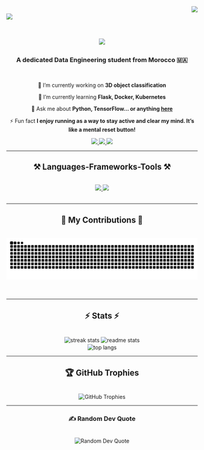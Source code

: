 <img align="right" src="https://visitor-badge.laobi.icu/badge?page_id=haf0g.haf0g" />
<br>
<img align="center" src="my-banner-github.gif" />
<h1 align="center">
    <img src="https://readme-typing-svg.herokuapp.com/?font=Righteous&size=35&center=true&vCenter=true&width=500&height=70&duration=4000&lines=Hi+There!+👋;+I'm+Hafid+Garhoum!;" />
</h1>

<h3 align="center">A dedicated Data Engineering student from Morocco 🇲🇦</h3>

<br/>

<div align="center">

 🔭 I’m currently working on **3D object classification**

 🌱 I’m currently learning **Flask, Docker, Kubernetes**

 💬 Ask me about **Python, TensorFlow... or anything [here](https://github.com/haf0g/haf0g/issues)**

 ⚡ Fun fact **I enjoy running as a way to stay active and clear my mind. It’s like a mental reset button!**

</div>

<div align="center">
  <a href="mailto:garhoum.ensa@uhp.ac.ma">
    <img src="https://img.shields.io/badge/Gmail-333333?style=for-the-badge&logo=gmail&logoColor=red" />
  </a>
  <a href="https://linkedin.com/in/hafid-garhoum" target="_blank">
    <img src="https://img.shields.io/badge/LinkedIn-0077B5?style=for-the-badge&logo=linkedin&logoColor=white" target="_blank" />
  </a>
  <a href="https://kaggle.com/hafidgarhoum" target="_blank">
     <img src="https://img.shields.io/badge/Kaggle-FF5722?style=for-the-badge&logo=kaggle&logoColor=white" target="_blank" />
  </a>
</div>

<hr/>

<h2 align="center">⚒️ Languages-Frameworks-Tools ⚒️</h2>
<br/>
<div align="center">
    <a href="https://github.com/lelouchfr/skill-icons" target="_blank">
        <img src="https://go-skill-icons.vercel.app/api/icons?i=python,jupyter,opencv,scikitlearn,pandas,tensorflow,flask,docker,kubernetes,aws,googlecloud,linux,debian&perline=13" />
    </a>
        <a href="https://github.com/lelouchfr/skill-icons" target="_blank">
        <img src="https://go-skill-icons.vercel.app/api/icons?i=mysql,oracle,html,css,javascript,git,nginx,java,c,eclipse,hibernate,matlab&titles=true" />
        </a>
    <br>
    
</div>

<br/>
<hr/>

<div align="center">
  <h2>🐍 My Contributions 🐍</h2>
  <br>
  <img alt="snake eating my contributions" src="https://raw.githubusercontent.com/haf0g/haf0g/output/github-contribution-grid-snake.svg" />
  <br/><br/><br/>
</div>

<hr/>

<h2 align="center">⚡ Stats ⚡</h2>
<br>
<div align=center>
  <img width=390 src="https://github-readme-streak-stats.herokuapp.com/?user=haf0g&count_private=true&theme=react&border_radius=10" alt="streak stats"/>
  <img width=390 src="https://github-readme-stats.vercel.app/api?username=haf0g&count_private=true&show_icons=true&theme=react&rank_icon=github&border_radius=10" alt="readme stats" />
  <br/>
  <img width=325 align="center" src="https://github-readme-stats.vercel.app/api/top-langs/?username=haf0g&hide=HTML&langs_count=8&layout=compact&theme=react&border_radius=10&size_weight=0.5&count_weight=0.5&exclude_repo=github-readme-stats" alt="top langs" />
</div>

<hr/>

<h2 align="center">🏆 GitHub Trophies</h2>
<br>
<div align="center">
  <img src="https://github-profile-trophy.vercel.app/?username=haf0g&theme=tokyonight&no-frame=false&no-bg=false&margin-w=4" alt="GitHub Trophies"/>
</div>

<hr/>

<h3 align="center">✍️ Random Dev Quote</h3>
<br>
<div align="center">
  <img src="https://quotes-github-readme.vercel.app/api?type=horizontal&theme=radical" alt="Random Dev Quote"/>
</div>

<br/>
